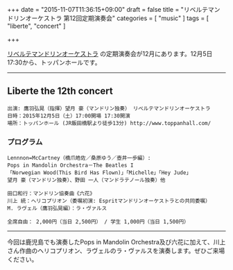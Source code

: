 +++
date = "2015-11-07T11:36:15+09:00"
draft = false
title = "リベルテマンドリンオーケストラ 第12回定期演奏会"
categories = [ "music" ]
tags = [ "liberte", "concert" ]

+++

[リベルテマンドリンオーケストラ](http://www.liberte-mandolin.com/) の定期演奏会が12月にあります。12月5日17:30から、トッパンホールです。

---

## Liberte the 12th concert

```
出演: 鷹羽弘晃（指揮）望月 豪（マンドリン独奏） リベルテマンドリンオーケストラ
日時：2015年12月5日（土）17:00開場 17:30開演
場所：トッパンホール (JR飯田橋駅より徒歩13分) http://www.toppanhall.com/
```

### プログラム

```
Lennnon=McCartney（橋爪皓佐／桑原ゆう／壺井一歩編）:
Pops in Mandolin Orchestra－The Beatles I
「Norwegian Wood(This Bird Has Flown)」「Michelle」「Hey Jude」
望月 豪（マンドリン独奏）、野田 一人（マンドラテノール独奏）他

田口和行：マンドリン協奏曲《六花》
川上 統：ヘリコプリオン（委嘱初演: Espritマンドリンオーケストラとの共同委嘱）
M. ラヴェル（鷹羽弘晃編）：ラ・ヴァルス

全席自由： 2,000円（当日 2,500円） / 学生 1,000円（当日 1,500円）
```

---

今回は鹿児島でも演奏したPops in Mandolin Orchestra及び六花に加えて、川上さん作曲のヘリコプリオン、ラヴェルのラ・ヴァルスを演奏します。ぜひご来場ください。
